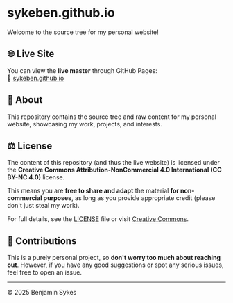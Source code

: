 # sykeben.github.io

Welcome to the source tree for my personal website!

## 🌐 Live Site

You can view the **live master** through GitHub Pages:  
🔗 [sykeben.github.io](https://sykeben.github.io)

## 📖 About

This repository contains the source tree and raw content for my personal website, showcasing my work, projects, and interests.

## ⚖️ License

The content of this repository (and thus the live website) is licensed under the **Creative Commons Attribution-NonCommercial 4.0 International (CC BY-NC 4.0)** license.

This means you are **free to share and adapt** the material **for non-commercial purposes**, as long as you provide appropriate credit (please don't just steal my work).

For full details, see the [LICENSE](LICENSE) file or visit [Creative Commons](https://creativecommons.org/licenses/by-nc/4.0/).

## 💬 Contributions

This is a purely personal project, so **don't worry too much about reaching out**. However, if you have any good suggestions or spot any serious issues, feel free to open an issue.

---

© 2025 Benjamin Sykes
